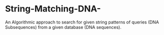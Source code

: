 # String-Matching-DNA-
An Algorithmic approach to search for given string patterns of queries (DNA Subsequences) from a given database (DNA sequences).
